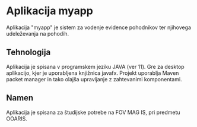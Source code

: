 # Aplikacija myapp
Aplikacija "myapp" je sistem za vodenje evidence pohodnikov ter njihovega udeleževanja na pohodih.

## Tehnologija
Aplikacija je spisana v programskem jeziku JAVA (ver 11). Gre za desktop aplikacijo, kjer je uporabljena knjižnica javafx.
Projekt uporablja Maven packet manager in tako olajša upravljanje z zahtevanimi komponentami.

## Namen
Aplikacija je spisana za študijske potrebe na FOV MAG IS, pri predmetu OOARIS.
